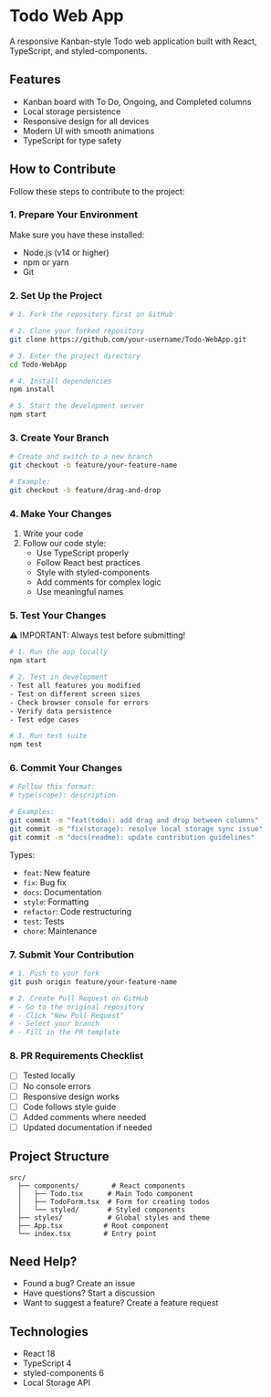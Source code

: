 # Todo Web App

A responsive Kanban-style Todo web application built with React, TypeScript, and styled-components.

## Features

- Kanban board with To Do, Ongoing, and Completed columns
- Local storage persistence
- Responsive design for all devices
- Modern UI with smooth animations
- TypeScript for type safety

## How to Contribute

Follow these steps to contribute to the project:

### 1. Prepare Your Environment

Make sure you have these installed:
- Node.js (v14 or higher)
- npm or yarn
- Git

### 2. Set Up the Project

```bash
# 1. Fork the repository first on GitHub

# 2. Clone your forked repository
git clone https://github.com/your-username/Todo-WebApp.git

# 3. Enter the project directory
cd Todo-WebApp

# 4. Install dependencies
npm install

# 5. Start the development server
npm start
```

### 3. Create Your Branch

```bash
# Create and switch to a new branch
git checkout -b feature/your-feature-name

# Example:
git checkout -b feature/drag-and-drop
```

### 4. Make Your Changes

1. Write your code
2. Follow our code style:
   - Use TypeScript properly
   - Follow React best practices
   - Style with styled-components
   - Add comments for complex logic
   - Use meaningful names

### 5. Test Your Changes

⚠️ IMPORTANT: Always test before submitting!

```bash
# 1. Run the app locally
npm start

# 2. Test in development
- Test all features you modified
- Test on different screen sizes
- Check browser console for errors
- Verify data persistence
- Test edge cases

# 3. Run test suite
npm test
```

### 6. Commit Your Changes

```bash
# Follow this format:
# type(scope): description

# Examples:
git commit -m "feat(todo): add drag and drop between columns"
git commit -m "fix(storage): resolve local storage sync issue"
git commit -m "docs(readme): update contribution guidelines"
```

Types:
- `feat`: New feature
- `fix`: Bug fix
- `docs`: Documentation
- `style`: Formatting
- `refactor`: Code restructuring
- `test`: Tests
- `chore`: Maintenance

### 7. Submit Your Contribution

```bash
# 1. Push to your fork
git push origin feature/your-feature-name

# 2. Create Pull Request on GitHub
# - Go to the original repository
# - Click "New Pull Request"
# - Select your branch
# - Fill in the PR template
```

### 8. PR Requirements Checklist

- [ ] Tested locally
- [ ] No console errors
- [ ] Responsive design works
- [ ] Code follows style guide
- [ ] Added comments where needed
- [ ] Updated documentation if needed

## Project Structure

```
src/
  ├── components/        # React components
  │   ├── Todo.tsx      # Main Todo component
  │   ├── TodoForm.tsx  # Form for creating todos
  │   └── styled/       # Styled components
  ├── styles/           # Global styles and theme
  ├── App.tsx          # Root component
  └── index.tsx        # Entry point
```

## Need Help?

- Found a bug? Create an issue
- Have questions? Start a discussion
- Want to suggest a feature? Create a feature request

## Technologies

- React 18
- TypeScript 4
- styled-components 6
- Local Storage API
